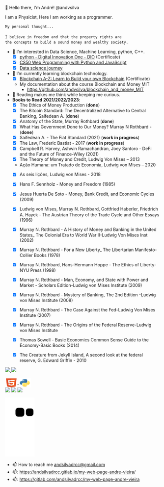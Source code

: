 👋 Hello there, I'm André! @andvsilva

I am a Physicist, Here I am working as a programmer.

```bash
My personal thought...

I believe in freedom and that the property rights are
the concepts to build a sound money and wealthy society.
```

- 👀 I’m interested in Data Science, Machine Learning, python, C++.
  - [x] [python - Digital Innovation One - DIO](https://github.com/andvsilva/CS50-Web-Python-Java) (Certificate)
  - [x] [CS50 Web Programming with Python and JavaScript](https://github.com/andvsilva/CS50-Web-Python-Java)
  - [x] [Data science journey](https://github.com/andvsilva/data_science_journey)
- 🌱 I’m currently learning blockchain technology.
  - [x] [Blockchain A-Z: Learn to Build your own Blockchain](https://github.com/andvsilva/blockchain_and_money_MIT/tree/master/course_edemy) (Certificate)
  - My documentation about the course Blockchain and Money MIT
    - https://github.com/andvsilva/blockchain_and_money_MIT
- 📖 Reading makes me think while keeping me curious.
- **Books to Read 2021/2022/2023**:
  - [x] The Ethics of Money Production (**done**)
  - [x] The Bitcoin Standard: The Decentralized Alternative to Central Banking, Saifedean A. (**done**)
  - [x] Anatomy of the State, Murray Rothbard  (**done**)
  - [x] What Has Government Done to Our Money? Murray N Rothbard -  (**done**) 
  - [x] Saifedean A. - The Fiat Standard (2021) (**work in progress**)
  - [x] The Law, Frederic Bastiat - 2017 (**work in progress**)
  - [x] Campbell R. Harvey, Ashwin Ramachandran, Joey Santoro - DeFi and the Future of Finance-Wiley (2021)
  - [x] The Theory of Money and Credit, Ludwig Von Mises – 2013
  - Ação Humana: um Tratado de Economia, Ludwig von Mises – 2020
  - [x] As seis lições, Ludwig von Mises - 2018
  - [x] Hans F. Sennholz - Money and Freedom (1985)
  - [x] Jesus Huerta De Soto - Money, Bank Credit, and Economic Cycles (2009)
  - [x] Ludwig von Mises, Murray N. Rothbard, Gottfried Haberler, Friedrich A. Hayek - The Austrian Theory of the Trade Cycle and Other Essays (1996)
  - [x] Murray N. Rothbard - A History of Money and Banking in the United States_ The Colonial Era to World War II-Ludwig Von Mises Inst (2002)
  - [x] Murray N. Rothbard - For a New Liberty_ The Libertarian Manifesto-Collier Books (1978)
  - [x] Murray N. Rothbard, Hans-Hermann Hoppe - The Ethics of Liberty-NYU Press (1998)
  - [x] Murray N. Rothbard - Man, Economy, and State with Power and Market - Scholars Edition-Ludwig von Mises Institute (2009)
  - [x] Murray N. Rothbard - Mystery of Banking, The 2nd Edition  -Ludwig von Mises Institute (2008)
  - [x] Murray N. Rothbard - The Case Against the Fed-Ludwig Von Mises Institute (2007)
  - [x] Murray N. Rothbard - The Origins of the Federal Reserve-Ludwig von Mises Institute
  - [x] Thomas Sowell - Basic Economics Common Sense Guide to the Economy-Basic Books (2014)
  - [x] The Creature from Jekyll Island, A second look at the federal reserve, G. Edward Griffin - 2010


<div>
  <a href="https://github.com/andvsilva">
  <img height="180em" src="https://github-readme-stats.vercel.app/api?username=andvsilva&show_icons=true&theme=dracula&include_all_commits=true&count_private=true"/>
  <img height="180em" src="https://github-readme-stats.vercel.app/api/top-langs/?username=andvsilva&layout=compact&langs_count=7&theme=dracula"/>
</div>
<div style="display: inline_block"><br>
  <img align="center" alt="andvsilva-HTML" height="30" width="40" src="https://raw.githubusercontent.com/devicons/devicon/master/icons/html5/html5-original.svg">
  <img align="center" alt="andvsilva-Python" height="30" width="40" src="https://raw.githubusercontent.com/devicons/devicon/master/icons/python/python-original.svg">
</div>

<div> 
  <a href="https://instagram.com/andsilvasp" target="_blank"><img src="https://img.shields.io/badge/-Instagram-%23E4405F?style=for-the-badge&logo=instagram&logoColor=white" target="_blank"></a> 
  <a href = "mailto:andsilvadrcc@gmail.com"><img src="https://img.shields.io/badge/-Gmail-%23333?style=for-the-badge&logo=gmail&logoColor=white" target="_blank"></a>
  <a href="https://www.linkedin.com/in/andre-v-silva/" target="_blank"><img src="https://img.shields.io/badge/-LinkedIn-%230077B5?style=for-the-badge&logo=linkedin&logoColor=white" target="_blank"></a> 

  ![Snake animation](https://github.com/andvsilva/andvsilva/blob/output/github-contribution-grid-snake.svg)

</div>


- 📫 How to reach me andsilvadrcc@gmail.com
- 📫: https://andsilvadrcc.gitlab.io/my-web-page-andre-vieira/
- 📫: https://gitlab.com/andsilvadrcc/my-web-page-andre-vieira
